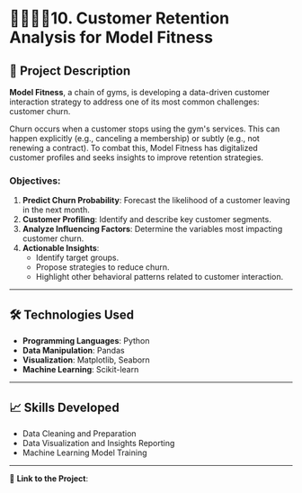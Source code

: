 # 🏋️‍♀️🏋️‍♂️10. Customer Retention Analysis for Model Fitness  

## 📖 Project Description  

**Model Fitness**, a chain of gyms, is developing a data-driven customer interaction strategy to address one of its most common challenges: customer churn.  

Churn occurs when a customer stops using the gym's services. This can happen explicitly (e.g., canceling a membership) or subtly (e.g., not renewing a contract). To combat this, Model Fitness has digitalized customer profiles and seeks insights to improve retention strategies.  

### Objectives:  
1. **Predict Churn Probability**: Forecast the likelihood of a customer leaving in the next month.  
2. **Customer Profiling**: Identify and describe key customer segments.  
3. **Analyze Influencing Factors**: Determine the variables most impacting customer churn.  
4. **Actionable Insights**:  
   - Identify target groups.  
   - Propose strategies to reduce churn.  
   - Highlight other behavioral patterns related to customer interaction.  

---

## 🛠️ Technologies Used  
- **Programming Languages**: Python  
- **Data Manipulation**: Pandas  
- **Visualization**: Matplotlib, Seaborn  
- **Machine Learning**: Scikit-learn  

---

## 📈 Skills Developed  
- Data Cleaning and Preparation  
- Data Visualization and Insights Reporting  
- Machine Learning Model Training  

---

🔗 **Link to the Project**: 
